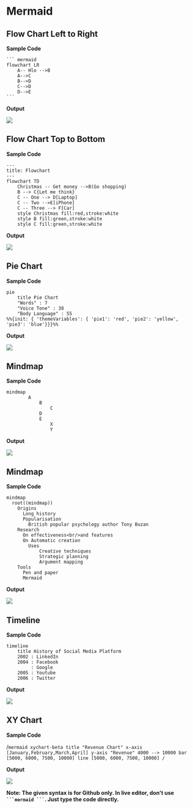 # Mermaid

## Flow Chart Left to Right

**Sample Code**
````
``` mermaid
flowchart LR
    A-- Hlo -->B
    A-->C
    B-->D
    C-->D
    D-->E 
```
````

**Output**

![](mermaid1.png)

## Flow Chart Top to Bottom

**Sample Code**

```mermaid
---
title: Flowchart
---
flowchart TD
    Christmas -- Get money -->B(Go shopping)
    B --> C{Let me think}
    C -- One --> D[Laptop] 
    C -- Two -->E[iPhone]
    C -- Three --> F[Car]
    style Christmas fill:red,stroke:white
    style B fill:green,stroke:white
    style C fill:green,stroke:white
```

**Output**

![](mermaid2.png)

## Pie Chart

**Sample Code**

``` mermaid
pie 
    title Pie Chart
    "Words" : 7
    "Voice Tone" : 38
    "Body Language" : 55
%%{init: { 'themeVariables': { 'pie1': 'red', 'pie2': 'yellow', 'pie3': 'blue'}}}%%   
```

**Output**

![](mermaid3.png)

## Mindmap

**Sample Code**

``` mermaid
mindmap
        A
            B
                C
            D
            E
                X
                Y
```

**Output**

![](mermaid4.png)

## Mindmap

**Sample Code**

``` mermaid
mindmap
  root((mindmap))
    Origins
      Long history
      Popularisation
        British popular psychology author Tony Buzan
    Research
      On effectiveness<br/>and features
      On Automatic creation
        Uses
            Creative techniques
            Strategic planning
            Argument mapping
    Tools
      Pen and paper
      Mermaid
```

**Output**

![](mermaid5.png)

## Timeline

**Sample Code**

```mermaid
timeline
    title History of Social Media Platform
    2002 : LinkedIn
    2004 : Facebook
         : Google
    2005 : Youtube
    2006 : Twitter
```

**Output**

![](mermaid6.png)

## XY Chart 

**Sample Code**

/```mermaid
xychart-beta
    title "Revenue Chart"
    x-axis [January,February,March,April]
    y-axis "Revenue" 4000 --> 10000
    bar [5000, 6000, 7500, 10000]
    line [5000, 6000, 7500, 10000]
/```

**Output**

![](mermaid7.png)

**Note: The given syntax is for Github only. In live editor, don't use ```` ```mermaid ``` ````. Just type the code directly.**

